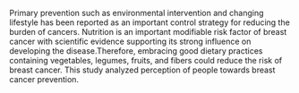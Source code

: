 Primary prevention such as environmental intervention and changing lifestyle has been reported as an important control strategy for reducing the burden of cancers. Nutrition is an important modifiable risk factor of breast cancer with scientific evidence supporting its strong influence on developing the disease.Therefore, embracing good dietary practices containing vegetables, legumes, fruits, and fibers could reduce the risk of breast cancer.
This study analyzed perception of people towards breast cancer prevention.
